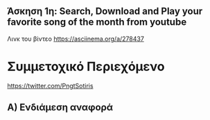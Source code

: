 ## Άσκηση 1η: Search, Download and Play your favorite song of the month from youtube

Λινκ του βίντεο https://asciinema.org/a/278437



# Συμμετοχικό Περιεχόμενο
   https://twitter.com/PngtSotiris
    
## Α) Ενδιάμεση αναφορά

